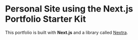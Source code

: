 # Personal Site using the Next.js Portfolio Starter Kit

This portfolio is built with **Next.js** and a library called [Nextra](https://nextra.vercel.app/).
